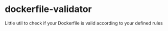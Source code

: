 # dockerfile-validator
Little util to check if your Dockerfile is valid according to your defined rules
